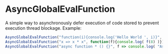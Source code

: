 # AsyncGlobalEvalFunction
A simple way to asynchronously defer execution of code stored to prevent execution thread blockage. Example:

```Javascript
AsyncGlobalEvalFunction("function(i){console.log('Hello World ', i)}", function(f){f(1); f(2); f(3)});
AsyncGlobalEvalFunction("x => x * x", function(f){console.log( f(8) )});
AsyncGlobalEvalFunction("async function * () {}", f => console.log( "Asynchronous generator function (what did you expect?): ", f ));
```



